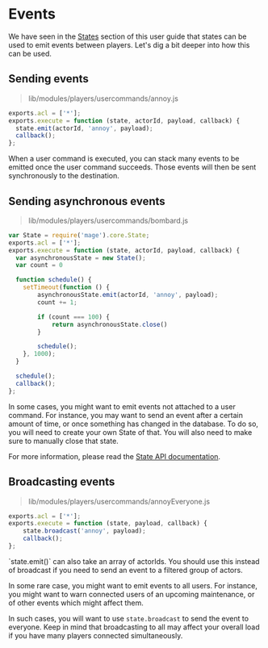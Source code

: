 # Events

We have seen in the [States](#states) section of this user guide that
states can be used to emit events between players. Let's dig a bit deeper
into how this can be used.

## Sending events

> lib/modules/players/usercommands/annoy.js

```javascript
exports.acl = ['*'];
exports.execute = function (state, actorId, payload, callback) {
  state.emit(actorId, 'annoy', payload);
  callback();
};
```

When a user command is executed, you can stack many events to be emitted
once the user command succeeds. Those events will then be
sent synchronously to the destination.

## Sending asynchronous events

> lib/modules/players/usercommands/bombard.js

```javascript
var State = require('mage').core.State;
exports.acl = ['*'];
exports.execute = function (state, actorId, payload, callback) {
  var asynchronousState = new State();
  var count = 0

  function schedule() {
	setTimeout(function () {
		asynchronousState.emit(actorId, 'annoy', payload);
		count += 1;

		if (count === 100) {
			return asynchronousState.close()
		}

		schedule();
	}, 1000);
  }

  schedule();
  callback();
};
```

In some cases, you might want to emit events not attached to a user command. For instance,
you may want to send an event after a certain amount of time, or once something has changed
in the database. To do so, you will need to create your own State of that. You will also need
to make sure to manually close that state.

For more information, please read the [State API documentation](./api/interfaces/_mage_d_.mage.core.istate.html).

## Broadcasting events

> lib/modules/players/usercommands/annoyEveryone.js

```javascript
exports.acl = ['*'];
exports.execute = function (state, payload, callback) {
	state.broadcast('annoy', payload);
	callback();
};
```

<aside class="notice">
`state.emit()` can also take an array of actorIds. You should use this
instead of broadcast if you need to send an event to a filtered
group of actors.
</aside>

In some rare case, you might want to emit events to all users. For instance,
you might want to warn connected users of an upcoming maintenance, or
of other events which might affect them.

In such cases, you will want to use `state.broadcast` to send the event to
everyone. Keep in mind that broadcasting to all may affect your overall load
if you have many players connected simultaneously.

